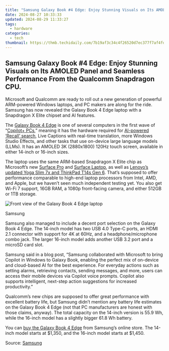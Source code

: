 ```yaml
---
title: "Samsung Galaxy Book #4 Edge: Enjoy Stunning Visuals on Its AMOLED Panel and Seamless Performance From the Qualcomm Snapdragon CPU."
date: 2024-08-27 10:33:33
updated: 2024-08-29 11:33:27
tags:
  - hardware
categories:
  - tech
thumbnail: https://thmb.techidaily.com/7b19af3c34c4f26520d7ec377f7af4fd1103c8587d1f8befab5026af1dd9a904.jpg
---
```


## Samsung Galaxy Book #4 Edge: Enjoy Stunning Visuals on Its AMOLED Panel and Seamless Performance From the Qualcomm Snapdragon CPU.

Microsoft and Qualcomm are ready to roll out a new generation of powerful ARM-powered Windows laptops, and PC makers are along for the ride. Samsung has now revealed the Galaxy Book 4 Edge laptop with a Snapdragon X Elite chipset and AI features.

 The [Galaxy Book 4 Edge](https://shop-links.co/link/?exclusive=1&publisher_slug=itechdaily19598&url=https%3A%2F%2Fwww.samsung.com%2Fus%2Fcomputing%2Fgalaxy-books%2Fgalaxy-book4-edge%2Fbuy%2Fgalaxy-book4-edge-14-qualcomm-snapdragon-x-elite-512gb-sapphire-blue-np940xma-kb1us%2F) is one of several computers in the first wave of “[Copilot+ PCs](https://change-location.techidaily.com/how-to-stop-my-spouse-from-spying-on-my-motorola-moto-g24-drfone-by-drfone-virtual-android/),” meaning it has the hardware required for [AI-powered ‘Recall’ search](https://tech-hub.techidaily.com/leveraging-chatgpt-for-effective-meditation-routines-a-step-by-step-guide/), Live Captions with real-time translation, more Windows Studio Effects, and other tasks that use on-device large language models (LLMs). It has an AMOLED 3K (2880x1800) 120Hz touch screen, available in either 14-inch or 16-inch sizes.

 The laptop uses the same ARM-based Snapdragon X Elite chip as Microsoft’s new [Surface Pro](https://extra-resources.techidaily.com/enhancing-stories-through-animations-with-movie-maker/) and [Surface Laptop](https://android-unlock.techidaily.com/how-to-change-samsung-lock-screen-clock-in-seconds-by-drfone-android/), as well as [Lenovo’s updated Yoga Slim 7x and ThinkPad T14s Gen 6](https://twitter-videos.techidaily.com/in-2024-social-media-showdown-twitters-toptiktok-selection/). That’s supposed to offer performance comparable to high-end laptop processors from Intel, AMD, and Apple, but we haven’t seen much independent testing yet. You also get Wi-Fi 7 support, 16GB RAM, a 1080p front-facing camera, and either 512GB or 1TB storage.

![Front view of the Galaxy Book 4 Edge laptop](https://static1.howtogeekimages.com/wordpress/wp-content/uploads/2024/05/galaxybook.jpg) 

Samsung

 Samsung also managed to include a decent port selection on the Galaxy Book 4 Edge. The 14-inch model has two USB 4.0 Type-C ports, an HDMI 2.1 connector with support for 4K at 60Hz, and a headphone/microphone combo jack. The larger 16-inch model adds another USB 3.2 port and a microSD card slot.

 Samsung said in a blog post, “Samsung collaborated with Microsoft to bring Copilot in Windows to Galaxy Book, enabling the perfect mix of on-device and cloud-based AI for the best experience. For everyday actions such as setting alarms, retrieving contacts, sending messages, and more, users can access their mobile devices via Copilot voice prompts. Copilot also supports intelligent, next-step action suggestions for increased productivity.”

 Qualcomm’s new chips are supposed to offer great performance with excellent battery life, but Samsung didn’t mention any battery life estimates on the Galaxy Book 4 Edge (not that PC manufacturers are honest with those claims, anyway). The total capacity on the 14-inch version is 55.9 Wh, while the 16-inch model has a slightly bigger 61.8 Wh battery.

 You can [buy the Galaxy Book 4 Edge](https://shop-links.co/link/?exclusive=1&publisher_slug=itechdaily19598&url=https%3A%2F%2Fwww.samsung.com%2Fus%2Fcomputing%2Fgalaxy-books%2Fgalaxy-book4-edge%2Fbuy%2Fgalaxy-book4-edge-14-qualcomm-snapdragon-x-elite-512gb-sapphire-blue-np940xma-kb1us%2F) from Samsung’s online store. The 14-inch model starts at $1,350, and the 16-inch model starts at $1,450.

 Source: [Samsung](https://shop-links.co/link/?exclusive=1&publisher_slug=itechdaily19598&url=https%3A%2F%2Fnews.samsung.com%2Fus%2Fsamsung-galaxy-book4-edge-next-gen-ai-pc-expands-galaxy-ai-ecosystem%2F)

<ins class="adsbygoogle"
     style="display:block"
     data-ad-format="autorelaxed"
     data-ad-client="ca-pub-7571918770474297"
     data-ad-slot="1223367746"></ins>



<ins class="adsbygoogle"
     style="display:block"
     data-ad-client="ca-pub-7571918770474297"
     data-ad-slot="8358498916"
     data-ad-format="auto"
     data-full-width-responsive="true"></ins>

